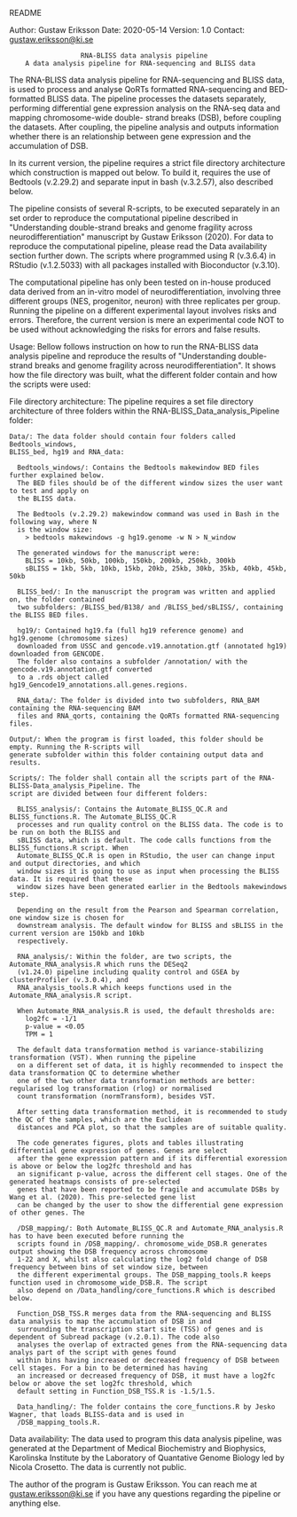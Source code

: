 README

Author: Gustaw Eriksson
Date: 2020-05-14
Version: 1.0
Contact: gustaw.eriksson@ki.se

                      RNA-BLISS data analysis pipeline
        A data analysis pipeline for RNA-sequencing and BLISS data

The RNA-BLISS data analysis pipeline for RNA-sequencing and BLISS data, is used
to  process and analyse QoRTs formatted RNA-sequencing and BED-formatted BLISS
data. The pipeline processes the datasets separately, performing differential
gene expression analysis on the RNA-seq data and mapping chromosome-wide double-
strand breaks (DSB), before coupling the datasets. After coupling, the pipeline
analysis and outputs information whether there is an relationship between gene
expression and the accumulation of DSB.

In its current version, the pipeline requires a strict file directory
architecture which construction is mapped out below. To build it, requires the
use of Bedtools (v.2.29.2) and separate input in bash (v.3.2.57), also described
below.

The pipeline consists of several R-scripts, to be executed separately in an set
order to reproduce the computational pipeline described in "Understanding
double-strand breaks and genome fragility across neurodifferentiation"
manuscript by Gustaw Eriksson (2020). For data to reproduce the computational 
pipeline, please read the Data availability section further down. The scripts where 
programmed using R (v.3.6.4) in RStudio (v.1.2.5033) with all packages installed 
with Bioconductor (v.3.10).   

The computational pipeline has only been tested on in-house produced data derived from 
an in-vitro model of neurodifferentiation, involving three different groups (NES, 
progenitor, neuron) with three replicates per group. Running the pipeline on a different 
experimental layout involves risks and errors. Therefore, the current version is mere an 
experimental code NOT to be used without acknowledging the risks for errors and false 
results.

Usage:
Bellow follows instruction on how to run the RNA-BLISS data analysis pipeline and 
reproduce the results of "Understanding double-strand breaks and genome fragility 
across neurodifferentiation". It shows how the file directory was built, what the 
different folder contain and how the scripts were used:

  File directory architecture:
  The pipeline requires a set file directory architecture of three folders within
  the RNA-BLISS_Data_analysis_Pipeline folder:

    Data/: The data folder should contain four folders called Bedtools_windows, 
    BLISS_bed, hg19 and RNA_data:

      Bedtools_windows/: Contains the Bedtools makewindow BED files further explained below. 
      The BED files should be of the different window sizes the user want to test and apply on 
      the BLISS data.

      The Bedtools (v.2.29.2) makewindow command was used in Bash in the following way, where N 
      is the window size: 
        > bedtools makewindows -g hg19.genome -w N > N_window

      The generated windows for the manuscript were:
        BLISS = 10kb, 50kb, 100kb, 150kb, 200kb, 250kb, 300kb
        sBLISS = 1kb, 5kb, 10kb, 15kb, 20kb, 25kb, 30kb, 35kb, 40kb, 45kb, 50kb

      BLISS_bed/: In the manuscript the program was written and applied on, the folder contained 
      two subfolders: /BLISS_bed/B138/ and /BLISS_bed/sBLISS/, containing the BLISS BED files.

      hg19/: Contained hg19.fa (full hg19 reference genome) and hg19.genome (chromosome sizes) 
      downloaded from USSC and gencode.v19.annotation.gtf (annotated hg19) downloaded from GENCODE. 
      The folder also contains a subfolder /annotation/ with the gencode.v19.annotation.gtf converted 
      to a .rds object called hg19_Gencode19_annotations.all.genes.regions.

      RNA_data/: The folder is divided into two subfolders, RNA_BAM containing the RNA-sequencing BAM 
      files and RNA_qorts, containing the QoRTs formatted RNA-sequencing files.

    Output/: When the program is first loaded, this folder should be empty. Running the R-scripts will 
    generate subfolder within this folder containing output data and results.

    Scripts/: The folder shall contain all the scripts part of the RNA-BLISS-Data_analysis_Pipeline. The 
    script are divided between four different folders:

      BLISS_analysis/: Contains the Automate_BLISS_QC.R and BLISS_functions.R. The Automate_BLISS_QC.R 
      processes and run quality control on the BLISS data. The code is to be run on both the BLISS and 
      sBLISS data, which is default. The code calls functions from the BLISS_functions.R script. When 
      Automate_BLISS_QC.R is open in RStudio, the user can change input and output directories, and which 
      window sizes it is going to use as input when processing the BLISS data. It is required that these 
      window sizes have been generated earlier in the Bedtools makewindows step.

      Depending on the result from the Pearson and Spearman correlation, one window size is chosen for 
      downstream analysis. The default window for BLISS and sBLISS in the current version are 150kb and 10kb 
      respectively.

      RNA_analysis/: Within the folder, are two scripts, the Automate_RNA_analysis.R which runs the DESeq2 
      (v1.24.0) pipeline including quality control and GSEA by clusterProfiler (v.3.0.4), and 
      RNA_analysis_tools.R which keeps functions used in the Automate_RNA_analysis.R script.

      When Automate_RNA_analysis.R is used, the default thresholds are:
        log2fc = -1/1
        p-value = <0.05
        TPM = 1

      The default data transformation method is variance-stabilizing transformation (VST). When running the pipeline 
      on a different set of data, it is highly recommended to inspect the data transformation QC to determine whether 
      one of the two other data transformation methods are better: regularised log transformation (rlog) or normalised 
      count transformation (normTransform), besides VST.

      After setting data transformation method, it is recommended to study the QC of the samples, which are the Euclidean 
      distances and PCA plot, so that the samples are of suitable quality.

      The code generates figures, plots and tables illustrating differential gene expression of genes. Genes are select 
      after the gene expression pattern and if its differential exoression is above or below the log2fc threshold and has 
      an significant p-value, across the different cell stages. One of the generated heatmaps consists of pre-selected 
      genes that have been reported to be fragile and accumulate DSBs by Wang et al. (2020). This pre-selected gene list 
      can be changed by the user to show the differential gene expression of other genes. The

      /DSB_mapping/: Both Automate_BLISS_QC.R and Automate_RNA_analysis.R has to have been executed before running the 
      scripts found in /DSB_mapping/. chromosome_wide_DSB.R generates output showing the DSB frequency across chromosome 
      1-22 and X, whilst also calculating the log2 fold change of DSB frequency between bins of set window size, between 
      the different experimental groups. The DSB_mapping_tools.R keeps function used in chromosome_wide_DSB.R. The script 
      also depend on /Data_handling/core_functions.R which is described below.

      Function_DSB_TSS.R merges data from the RNA-sequencing and BLISS data analysis to map the accumulation of DSB in and 
      surrounding the transcription start site (TSS) of genes and is dependent of Subread package (v.2.0.1). The code also 
      analyses the overlap of extracted genes from the RNA-sequencing data analys part of the script with genes found 
      within bins having increased or decreased frequency of DSB between cell stages. For a bin to be determined has having 
      an increased or decreased frequency of DSB, it must have a log2fc below or above the set log2fc threshold, which 
      default setting in Function_DSB_TSS.R is -1.5/1.5.

      Data_handling/: The folder contains the core_functions.R by Jesko Wagner, that loads BLISS-data and is used in 
      /DSB_mapping_tools.R.

Data availability:
The data used to program this data analysis pipeline, was generated at the Department of Medical Biochemistry and 
Biophysics, Karolinska Institute by the Laboratory of Quantative Genome Biology led by Nicola Crosetto. The data is 
currently not public.

The author of the program is Gustaw Eriksson. You can reach me at gustaw.eriksson@ki.se if you have any questions regarding 
the pipeline or anything else.
